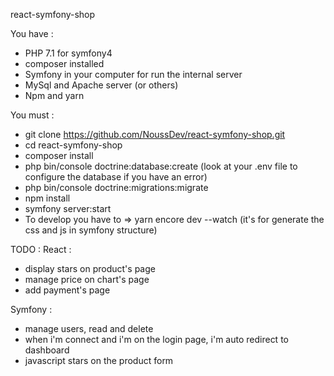 react-symfony-shop

You have :
- PHP 7.1 for symfony4
- composer installed
- Symfony in your computer for run the internal server
- MySql and Apache server (or others)
- Npm and yarn

You must :
- git clone https://github.com/NoussDev/react-symfony-shop.git
- cd react-symfony-shop
- composer install
- php bin/console doctrine:database:create (look at your .env file to configure the database if you have an error)
- php bin/console doctrine:migrations:migrate
- npm install
- symfony server:start
- To develop you have to => yarn encore dev --watch (it's for generate the css and js in symfony structure)



TODO : 
React : 
- display stars on product's page
- manage price on chart's page
- add payment's page

Symfony : 
- manage users, read and delete
- when i'm connect and i'm on the login page, i'm auto redirect to dashboard
- javascript stars on the product form
